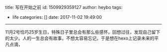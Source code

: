 title: 写在开始之前
id: 1509929359127
author: heybo
tags:
  - life
categories: []
date: 2017-11-02 19:49:00
---
11月2号恰巧25岁生日，特殊日子里总会有那么些感怀。回想过往，发现自己留下的太少。人的一生总会有故事，不想太容易忘记，于是想在hexo上记录未来的平凡点滴，